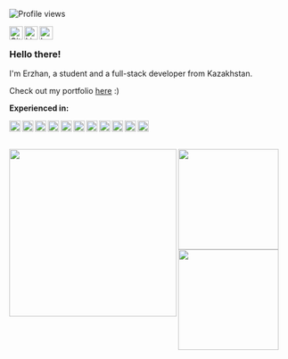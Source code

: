 ![Profile views](https://komarev.com/ghpvc/?username=kekland&color=ca054d)

<a href="https://github.com/kekland">
  <img align="left" alt="GitHub profile" src="https://kekland.com/api/uploads/github_faa2ba25f7.svg" width="24px" />
</a>

<a href="https://linkedin.com/in/kekland">
  <img align="left" alt="LinkedIn profile" src="https://kekland.com/api/uploads/linkedin_293d24e578.svg" width="24px" />
</a>

<a href="https://last.fm/user/kekland">
  <img align="left" alt="Last.fm profile" src="https://kekland.com/api/uploads/lastfm_2554f01992.svg" width="24px" />
</a>

<br />

### Hello there!

I'm Erzhan, a student and a full-stack developer from Kazakhstan.

Check out my portfolio [here](https://kekland.com) :)

**Experienced in:**  

<img alt="Flutter" align="left" height="20" src="https://kekland.com/api/uploads/flutter_387194d029.svg">
<img alt="Dart" align="left" height="20" src="https://kekland.com/api/uploads/dartlang_6d144f796e.svg">
<img alt="Android" align="left" height="20" src="https://kekland.com/api/uploads/android_631b138d4b.svg">
<img alt="JavaScript" align="left" height="20" src="https://kekland.com/api/uploads/javascript_6ec981f863.svg">
<img alt="TypeScript" align="left" height="20" src="https://kekland.com/api/uploads/typescript_8a6b5532e5.svg">
<img alt="React" align="left" height="20" src="https://kekland.com/api/uploads/react_db7f961979.svg">
<img alt="Node.js" align="left" height="20" src="https://kekland.com/api/uploads/nodejs_49fbbe5ba8.svg">
<img alt="Java" align="left" height="20" src="https://kekland.com/api/uploads/java_0f4e3a707d.svg">
<img alt="C++" align="left" height="20" src="https://kekland.com/api/uploads/c_plus_plus_3948647d72.svg">
<img alt="C#" align="left" height="20" src="https://kekland.com/api/uploads/c_sharp_c36b4aaef2.svg">
<img alt="First Robotics Competition" align="left" height="20" src="https://kekland.com/api/uploads/frc_c719af9383.svg">

<br />
<br />
<br />

<a href="https://github.com/kekland">
  <img align="left" height="300px" src="https://github-readme-stats.vercel.app/api/top-langs?username=kekland&count_private=true&bg_color=1a1c20&title_color=ffffff&text_color=cccccc&hide_border=true&show_icons=true&border_radius=10px" />
</a>

<a href="https://discord.com/users/149878649145786368">
  <img align="center" height="180px" src="https://lanyard-profile-readme.vercel.app/api/149878649145786368?hideDiscrim=true" />
</a>

<a href="https://github.com/kekland">
  <img align="center" height="180px" src="https://github-readme-stats.vercel.app/api?username=kekland&count_private=true&bg_color=1a1c20&title_color=ffffff&text_color=cccccc&hide_border=true&show_icons=true&border_radius=10px" />
</a>
